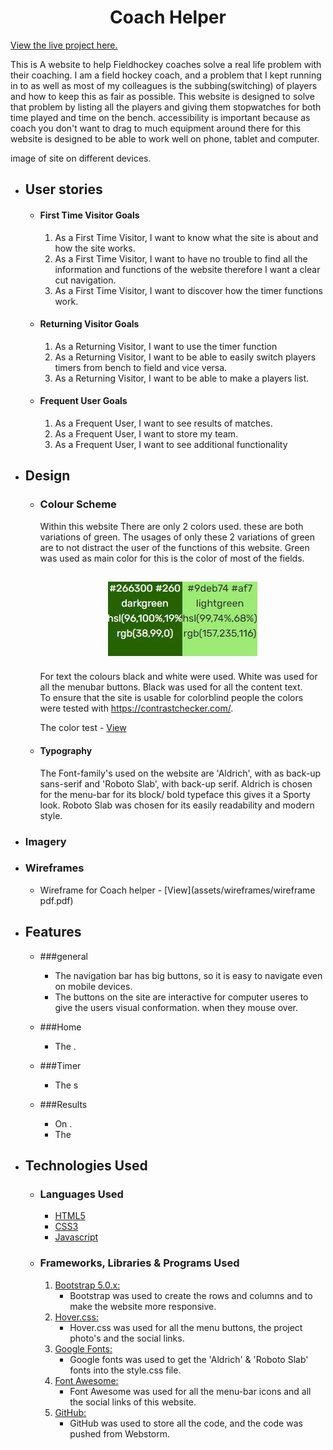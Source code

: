 <h1 align="center">Coach Helper</h1>

[View the live project here.](#)

This is A website to help Fieldhockey coaches solve a real life problem with their coaching. 
I am a field hockey coach, and a problem that I kept running in to as well as most of my colleagues is the 
subbing(switching) of players and how to keep this as fair as possible. This website is designed to solve that problem 
by listing all the players and giving them stopwatches for both time played and  time on the bench.
accessibility is important because as coach you don't want to drag to much equipment around there for this website is 
designed to be able to work well on phone, tablet and computer. 


 image of site on different devices.

-   ## User stories

    -   #### First Time Visitor Goals

        1. As a First Time Visitor, I want to know what the site is about and how the site works.
        2. As a First Time Visitor, I want to have no trouble to find all the information and functions of the website therefore I want a clear cut navigation.
        3. As a First Time Visitor, I want to discover how the timer functions work.
        
    -   #### Returning Visitor Goals

        1. As a Returning Visitor, I want to use the timer function
        2. As a Returning Visitor, I want to be able to easily switch players timers from bench to field and vice versa. 
        3. As a Returning Visitor, I want to be able to make a players list.

    -   #### Frequent User Goals
        1. As a Frequent User, I want to see results of matches.  
        2. As a Frequent User, I want to store my team.
        3. As a Frequent User, I want to see additional functionality

-   ## Design
    -   ### Colour Scheme
        Within this website There are only 2 colors used. these are both variations of green. 
        The usages of only these 2 variations of green are to not distract the user of the functions of this website. 
        Green was used as main color for this is the color of most of the fields.

        <h2 align="center"><img src="assets/validation/Colors.png"></h2>
        
        For text the colours black and white were used. White was used for all the menubar buttons. 
        Black was used for all the content text.  
        To ensure that the site is usable for colorblind people the colors were tested with
        https://contrastchecker.com/.

        The color test - [View](assets/validation/my-wcag-color-samples.pdf)

    -   #### Typography
        The Font-family's used on the website are 'Aldrich', with as back-up sans-serif and 'Roboto Slab', 
        with  back-up serif.
        Aldrich is chosen for the menu-bar for its block/ bold typeface this gives it a Sporty look.
        Roboto Slab was chosen for its easily readability and modern style.
     
-    ### Imagery
    

-   ### Wireframes

    -  Wireframe for Coach helper - [View](assets/wireframes/wireframe pdf.pdf)
-  ## Features
    - ###general

        -   The navigation bar has big buttons, so it is easy to navigate even on mobile devices.
        -   The buttons on the site are interactive for computer useres to give the users visual conformation. 
             when they mouse over.

    - ###Home
        -   The .

    - ###Timer
        -   The s

    - ###Results
        -   On .
        -   The 
    



- ## Technologies Used

    - ### Languages Used

        -   [HTML5](https://en.wikipedia.org/wiki/HTML5)
        -   [CSS3](https://en.wikipedia.org/wiki/Cascading_Style_Sheets)
        -   [Javascript](https://en.wikipedia.org/wiki/JavaScript) 
        
    - ### Frameworks, Libraries & Programs Used
        1. [Bootstrap 5.0.x:](https://getbootstrap.com/docs/5.0/getting-started/introduction/)
            - Bootstrap was used to create the rows and columns and to make the website more responsive.
        1. [Hover.css:](https://ianlunn.github.io/Hover/)
            - Hover.css was used for all the menu buttons, the project photo's and the social links.
        1. [Google Fonts:](https://fonts.google.com/)
            - Google fonts was used to get the 'Aldrich' & 'Roboto Slab' fonts into the style.css file. 
        1. [Font Awesome:](https://fontawesome.com/)
            - Font Awesome was used for all the menu-bar icons and all the social links of this website.
        1. [GitHub:](https://github.com/)
            - GitHub was used to store all the code, and the code was pushed from Webstorm.
        
